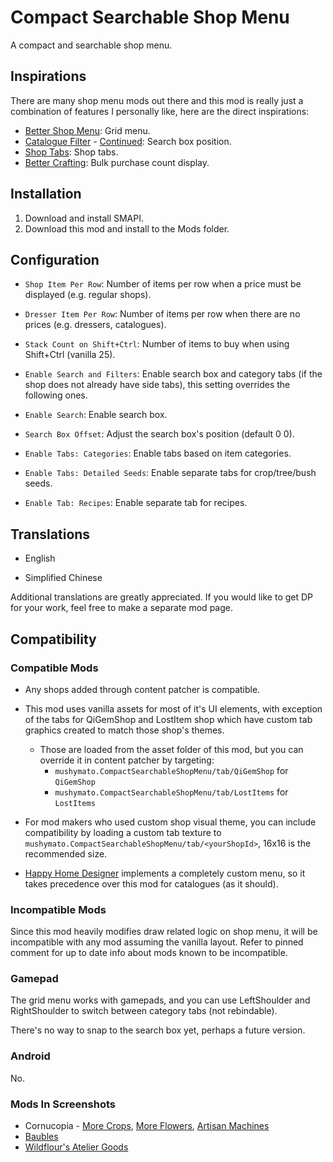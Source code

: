 # Compact Searchable Shop Menu

A compact and searchable shop menu.

## Inspirations

There are many shop menu mods out there and this mod is really just a combination of features I personally like, here are the direct inspirations:

- [Better Shop Menu](https://www.nexusmods.com/stardewvalley/mods/2012): Grid menu.
- [Catalogue Filter](https://www.nexusmods.com/stardewvalley/mods/13137) - [Continued](https://www.nexusmods.com/stardewvalley/mods/22379): Search box position.
- [Shop Tabs](https://www.nexusmods.com/stardewvalley/mods/29435): Shop tabs.
- [Better Crafting](https://www.nexusmods.com/stardewvalley/mods/11115): Bulk purchase count display.

## Installation

1. Download and install SMAPI.
2. Download this mod and install to the Mods folder.

## Configuration

- `Shop Item Per Row`: Number of items per row when a price must be displayed (e.g. regular shops).

- `Dresser Item Per Row`: Number of items per row when there are no prices (e.g. dressers, catalogues).

- `Stack Count on Shift+Ctrl`: Number of items to buy when using Shift+Ctrl (vanilla 25).

- `Enable Search and Filters`: Enable search box and category tabs (if the shop does not already have side tabs), this setting overrides the following ones.

- `Enable Search`: Enable search box.

- `Search Box Offset`: Adjust the search box's position (default 0 0).

- `Enable Tabs: Categories`: Enable tabs based on item categories.

- `Enable Tabs: Detailed Seeds`: Enable separate tabs for crop/tree/bush seeds.

- `Enable Tab: Recipes`: Enable separate tab for recipes.

## Translations

- English

- Simplified Chinese

Additional translations are greatly appreciated. If you would like to get DP for your work, feel free to make a separate mod page.

## Compatibility

### Compatible Mods

- Any shops added through content patcher is compatible.

- This mod uses vanilla assets for most of it's UI elements, with exception of the tabs for QiGemShop and LostItem shop which have custom tab graphics created to match those shop's themes.
    - Those are loaded from the asset folder of this mod, but you can override it in content patcher by targeting:
        - `mushymato.CompactSearchableShopMenu/tab/QiGemShop` for `QiGemShop`
        - `mushymato.CompactSearchableShopMenu/tab/LostItems` for `LostItems`

- For mod makers who used custom shop visual theme, you can include compatibility by loading a custom tab texture to `mushymato.CompactSearchableShopMenu/tab/<yourShopId>`, 16x16 is the recommended size.

- [Happy Home Designer](https://www.nexusmods.com/stardewvalley/mods/19675) implements a completely custom menu, so it takes precedence over this mod for catalogues (as it should).

### Incompatible Mods

Since this mod heavily modifies draw related logic on shop menu, it will be incompatible with any mod assuming the vanilla layout. Refer to pinned comment for up to date info about mods known to be incompatible.

### Gamepad

The grid menu works with gamepads, and you can use LeftShoulder and RightShoulder to switch between category tabs (not rebindable).

There's no way to snap to the search box yet, perhaps a future version.

### Android

No.

### Mods In Screenshots

- Cornucopia - [More Crops](https://www.nexusmods.com/stardewvalley/mods/19508), [More Flowers](https://www.nexusmods.com/stardewvalley/mods/20290), [Artisan Machines](https://www.nexusmods.com/stardewvalley/mods/24842)
- [Baubles](https://www.nexusmods.com/stardewvalley/mods/29720)
- [Wildflour's Atelier Goods](https://www.nexusmods.com/stardewvalley/mods/27049)
